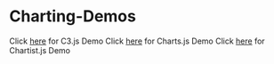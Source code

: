 # Charting-Demos


Click [here](http://charting-demos.herokuapp.com/C3.js/) for C3.js Demo
Click [here](https://charting-demos.herokuapp.com/Charts.js/) for Charts.js Demo
Click [here](https://charting-demos.herokuapp.com/Chartist.js/) for Chartist.js Demo

